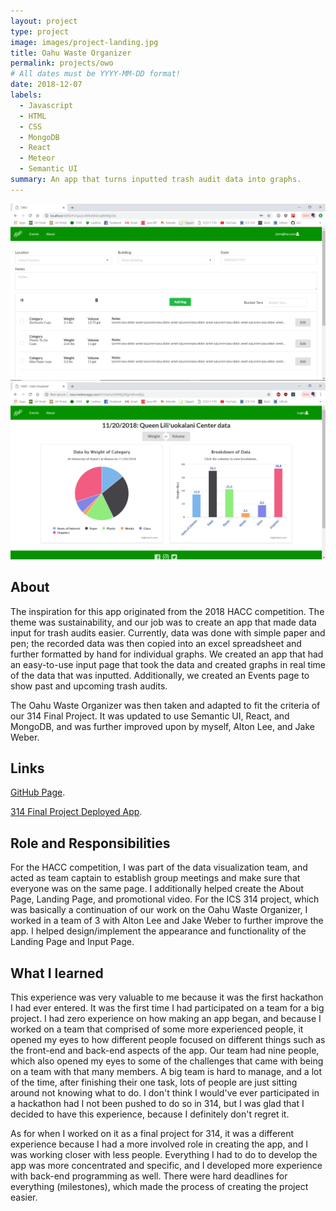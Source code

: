 ```yaml
---
layout: project
type: project
image: images/project-landing.jpg
title: Oahu Waste Organizer
permalink: projects/owo
# All dates must be YYYY-MM-DD format!
date: 2018-12-07
labels:
  - Javascript
  - HTML
  - CSS
  - MongoDB
  - React
  - Meteor
  - Semantic UI
summary: An app that turns inputted trash audit data into graphs.
---
```


<div class="ui small rounded images">
  <img class="ui image" src="../images/input.PNG">
  <img class="ui image" src="../images/charts.PNG">
</div>

## About

The inspiration for this app originated from the 2018 HACC competition. The theme was sustainability, and our job was to create an app that made data input for trash audits easier. Currently, data was done with simple paper and pen; the recorded data was then copied into an excel spreadsheet and further formatted by hand for individual graphs. We created an app that had an easy-to-use input page that took the data and created graphs in real time of the data that was inputted. Additionally, we created an Events page to show past and upcoming trash audits.

The Oahu Waste Organizer was then taken and adapted to fit the criteria of our 314 Final Project. It was updated to use Semantic UI, React, and MongoDB, and was further improved upon by myself, Alton Lee, and Jake Weber.

## Links
[GitHub Page](https://oahu-waste-organizer.github.io/). 

[314 Final Project Deployed App](http://owo.meteorapp.com/#/).

## Role and Responsibilities

For the HACC competition, I was part of the data visualization team, and acted as team captain to establish group meetings and make sure that everyone was on the same page. I additionally helped create the About Page, Landing Page, and promotional video. For the ICS 314 project, which was basically a continuation of our work on the Oahu Waste Organizer, I worked in a team of 3 with Alton Lee and Jake Weber to further improve the app. I helped design/implement the appearance and functionality of the Landing Page and Input Page.

## What I learned

This experience was very valuable to me because it was the first hackathon I had ever entered. It was the first time I had participated on a team for a big project. I had zero experience on how making an app began, and because I worked on a team that comprised of some more experienced people, it opened my eyes to how different people focused on different things such as the front-end and back-end aspects of the app. Our team had nine people, which also opened my eyes to some of the challenges that came with being on a team with that many members. A big team is hard to manage, and a lot of the time, after finishing their one task, lots of people are just sitting around not knowing what to do. I don't think I would've ever participated in a hackathon had I not been pushed to do so in 314, but I was glad that I decided to have this experience, because I definitely don't regret it.

As for when I worked on it as a final project for 314, it was a different experience because I had a more involved role in creating the app, and I was working closer with less people. Everything I had to do to develop the app was more concentrated and specific, and I developed more experience with back-end programming as well. There were hard deadlines for everything (milestones), which made the process of creating the project easier.
